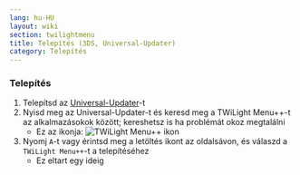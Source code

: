 ```yaml
---
lang: hu-HU
layout: wiki
section: twilightmenu
title: Telepítés (3DS, Universal-Updater)
category: Telepítés
---
```


### Telepítés
1. Telepítsd az [Universal-Updater](https://github.com/Universal-Team/Universal-Updater/releases)-t
1. Nyisd meg az Universal-Updater-t és keresd meg a TWiLight Menu++-t az alkalmazásokok között; kereshetsz is ha problémát okoz megtalálni
   - Ez az ikonja: ![TWiLight Menu++ ikon](https://raw.githubusercontent.com/DS-Homebrew/TWiLightMenu/master/booter/icon.bmp)
1. Nyomj `A`-t vagy érintsd meg a letöltés ikont az oldalsávon, és válaszd a `TWiLight Menu++`-t a telepítéséhez
   - Ez eltart egy ideig
